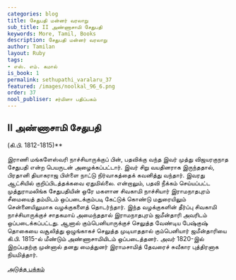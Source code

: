 ```yaml
---
categories: blog
title: சேதுபதி மன்னர் வரலாறு
sub_title: II அண்ணாசாமி சேதுபதி
keywords: More, Tamil, Books
description: சேதுபதி மன்னர் வரலாறு
author: Tamilan
layout: Ruby
tags:
- எஸ். எம். கமால்
is_book: 1
permalink: sethupathi_varalaru_37
featured: /images/noolkal_96_6.png
order: 37
nool_publiser: சர்மிளா பதிப்பகம்
---
```



## II அண்ணாசாமி சேதுபதி

(கி.பி. 1812-1815)**

இராணி மங்களேஸ்வரி நாச்சியாருக்குப் பின், பதவிக்கு வந்த இவர் முத்து விஜயரகுநாத சேதுபதி என்ற பெயருடன் அழைக்கப்பட்டார். இவர் சிறு வயதினராக இருந்ததால், பிரதானி தியாகராஜ பிள்ளை நாட்டு நிர்வாகத்தைக் கவனித்து வந்தார். இவரது ஆட்சியில் குறிப்பிடத்தக்கவை ஏதுமில்லை. என்றாலும், பதவி நீக்கம் செய்யப்பட்ட முத்துராமலிங்க சேதுபதியின் ஒரே மகளான சிவகாமி நாச்சியார் இராமநாதபுரம் சீமையைத் தம்மிடம் ஒப்படைக்கும்படி கேட்டுக் கொண்டு மதுரையிலும் சென்னையிலுமாக வழக்குகளைத் தொடர்ந்தார். இந்த வழக்குகளின் தீர்ப்பு சிவகாமி நாச்சியாருக்குச் சாதகமாய் அமைந்ததால் இராமநாதபுரம் ஜமீன்தாரி அவரிடம் ஒப்படைக்கப்பட்டது. ஆனால் கும்பெனியாருக்குச் செலுத்த வேண்டிய பேஷ்குஷ் தொகையை வசூலித்து ஒழுங்காகச் செலுத்த முடியாததால் கும்பெனியார் ஜமீன்தாரியை கி.பி. 1815-ல் மீண்டும் அண்ணாசாமியிடம் ஒப்படைத்தனர். அவர் 1820-இல் இறப்பதற்கு முன்னால் தனது மைத்துனர் இராமசாமித் தேவரைச் சுவீகார புத்திரனாக நியமித்தார்.

[அடுத்த பக்கம்](sethupathi_varalaru_38)